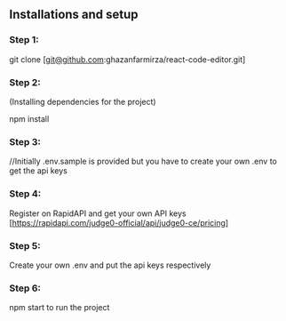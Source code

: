 ## Installations and setup

### Step 1:

git clone 
[git@github.com:ghazanfarmirza/react-code-editor.git]

### Step 2:

(Installing dependencies for the project)

npm install

### Step 3:

//Initially .env.sample is provided but you have to create your own .env to get the api keys

### Step 4:

Register on RapidAPI and get your own API keys
[https://rapidapi.com/judge0-official/api/judge0-ce/pricing]

### Step 5:

Create your own .env and put the api keys respectively

### Step 6:

npm start to run the project
